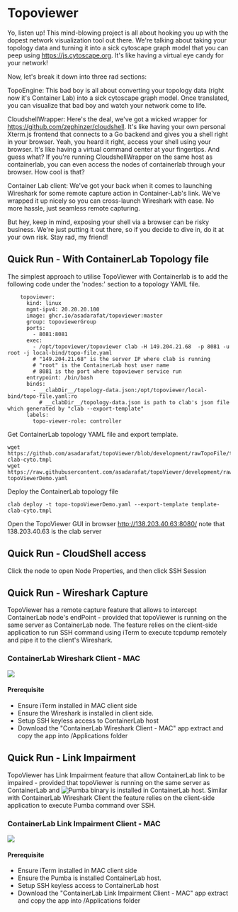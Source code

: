 # Topoviewer
Yo, listen up! This mind-blowing project is all about hooking you up with the dopest network visualization tool out there. We're talking about taking your topology data and turning it into a sick cytoscape graph model that you can peep using https://js.cytoscape.org. It's like having a virtual eye candy for your network!

Now, let's break it down into three rad sections:

TopoEngine: This bad boy is all about converting your topology data (right now it's Container Lab) into a sick cytoscape graph model. Once translated, you can visualize that bad boy and watch your network come to life.

CloudshellWrapper: Here's the deal, we've got a wicked wrapper for https://github.com/zephinzer/cloudshell. It's like having your own personal Xterm.js frontend that connects to a Go backend and gives you a shell right in your browser. Yeah, you heard it right, access your shell using your browser. It's like having a virtual command center at your fingertips. And guess what? If you're running CloudshellWrapper on the same host as containerlab, you can even access the nodes of containerlab through your browser. How cool is that?

Container Lab client: We've got your back when it comes to launching Wireshark for some remote capture action in Container-Lab's link. We've wrapped it up nicely so you can cross-launch Wireshark with ease. No more hassle, just seamless remote capturing.

But hey, keep in mind, exposing your shell via a browser can be risky business. We're just putting it out there, so if you decide to dive in, do it at your own risk. Stay rad, my friend!


## Quick Run - With ContainerLab Topology file

The simplest approach to utilise TopoViewer with Containerlab is to add the following code under the 'nodes:' section to a topology YAML file.
```Shell
    topoviewer:
      kind: linux
      mgmt-ipv4: 20.20.20.100
      image: ghcr.io/asadarafat/topoviewer:master
      group: topoviewerGroup
      ports:
        - 8081:8081
      exec:
        - /opt/topoviewer/topoviewer clab -H 149.204.21.68  -p 8081 -u root -j local-bind/topo-file.yaml 
        # "149.204.21.68" is the server IP where clab is running
        # "root" is the ContainerLab host user name
        # 8081 is the port where topoviewer service run
      entrypoint: /bin/bash
      binds:
        - __clabDir__/topology-data.json:/opt/topoviewer/local-bind/topo-file.yaml:ro
          # __clabDir__/topology-data.json is path to clab's json file which generated by "clab --export-template"
      labels:
        topo-viewer-role: controller
```

Get ContainerLab topology YAML file and export template. 
```Shell
wget https://github.com/asadarafat/topoViewer/blob/development/rawTopoFile/template-clab-cyto.tmpl
wget https://raw.githubusercontent.com/asadarafat/topoViewer/development/rawTopoFile/topo-topoViewerDemo.yaml
```

Deploy the ContainerLab topology file
```Shell
clab deploy -t topo-topoViewerDemo.yaml --export-template template-clab-cyto.tmpl

```

Open the TopoViewer GUI in browser http://138.203.40.63:8080/ 
note that 138.203.40.63 is the clab server 

## Quick Run - CloudShell access
Click the node to open Node Properties, and then click SSH Session

## Quick Run - Wireshark Capture
TopoViewer has a remote capture feature that allows to intercept ContainerLab node's endPoint - provided that topoViewer is running on the same server as ContainerLab node. The feature relies on the client-side application to run SSH command using iTerm to execute tcpdump remotely and pipe it to the client's Wireshark.

### ContainerLab Wireshark Client - MAC 
![](https://github.com/asadarafat/topoViewer/blob/development/docs/mac-client-package-edit-client-capture-wireshark.gif)

#### Prerequisite
- Ensure iTerm installed in MAC client side
- Ensure the Wireshark is installed in client side.
- Setup SSH keyless access to ContainerLab host
- Download the "ContainerLab Wireshark Client - MAC" app extract and copy the app into /Applications folder


## Quick Run - Link Impairment
TopoViewer has Link Impairment feature that allow ContainerLab link to be impaired - provided that topoViewer is running on the same server as ContainerLab 
and ![Pumba](https://github.com/alexei-led/pumba/releases) binary is installed in ContainerLab host. Similar with ContainerLab Wireshark Client the feature relies on the client-side application to execute Pumba command over SSH.

### ContainerLab Link Impairment Client - MAC 
![](https://github.com/asadarafat/topoViewer/blob/development/docs/mac-client-package-edit-client-pumba-delay.gif)

#### Prerequisite
- Ensure iTerm installed in MAC client side
- Ensure the Pumba is installed ContainerLab host.
- Setup SSH keyless access to ContainerLab host
- Download the "ContainerLab Link Impairment Client - MAC" app extract and copy the app into /Applications folder